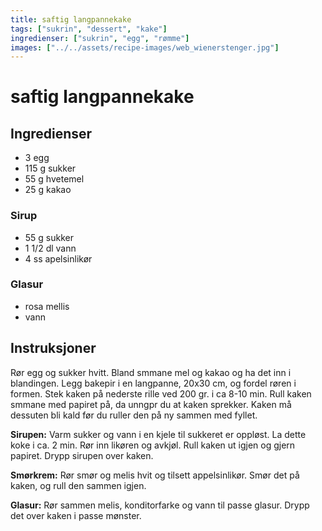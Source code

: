 ```yaml
---
title: saftig langpannekake
tags: ["sukrin", "dessert", "kake"]
ingredienser: ["sukrin", "egg", "rømme"]
images: ["../../assets/recipe-images/web_wienerstenger.jpg"]
---
```


# saftig langpannekake

## Ingredienser

- 3 egg
- 115 g sukker
- 55 g hvetemel
- 25 g kakao

### Sirup

- 55 g sukker
- 1 1/2 dl vann
- 4 ss apelsinlikør

### Glasur

- rosa mellis
- vann

## Instruksjoner

Rør egg og sukker hvitt. Bland smmane mel og kakao og ha det inn i blandingen. Legg bakepir i en langpanne, 20x30 cm, og fordel røren i formen. Stek kaken på nederste rille ved 200 gr. i ca 8-10 min. Rull kaken smmane med papiret på, da unngpr du at kaken sprekker. Kaken må dessuten bli kald før du ruller den på ny sammen med fyllet.

**Sirupen:** Varm sukker og vann i en kjele til sukkeret er oppløst. La dette koke i ca. 2 min. Rør inn likøren og avkjøl. Rull kaken ut igjen og gjern papiret. Drypp sirupen over kaken.

**Smørkrem:** Rør smør og melis hvit og tilsett appelsinlikør. Smør det på kaken, og rull den sammen igjen.

**Glasur:** Rør sammen melis, konditorfarke og vann til passe glasur. Drypp det over kaken i passe mønster.
